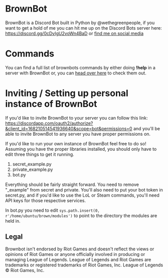 # BrownBot
BrownBot is a Discord Bot built in Python by @wethegreenpeople, if you want to get a hold of me you can hit me up on the Discord Bots server here: https://discord.gg/0cDvIgU2voWn4BaD or [find me on social media](http://wethegreenpeople.xyz)

# Commands
You can find a full list of brownbots commands by either doing **!help** in a server with BrownBot or, you can [head over here](https://github.com/wethegreenpeople/Brown-Bot/blob/updated/commands.md) to check them out.

# Inviting / Setting up personal instance of BrownBot
If you'd like to invite BrownBot to your server you can follow this link: https://discordapp.com/oauth2/authorize?&client_id=168210514541936640&scope=bot&permissions=0 and you'll be able to invite BrownBot to any server you have proper permissions on.

If you'd like to run your own instance of BrownBot feel free to do so! Assuming you have the proper libraries installed, you should only have to edit three things to get it running.

1. secret_example.py
2. private_example.py
3. bot.py

Everything should be fairly straight forward. You need to remove "_example" from secret and private. You'll also need to put your bot token in secret.py, and if you'd like to use the LoL or Steam commands, you'll need API keys for those respective services.

In bot.py you need to edit `sys.path.insert(0, r'/home/ubuntu/brown/modules')` to point to the directory the modules are held in.

Legal
--------
Brownbot isn't endorsed by Riot Games and doesn't reflect the views or opinions of Riot Games or anyone officially involved in producing or managing League of Legends. League of Legends and Riot Games are trademarks or registered trademarks of Riot Games, Inc. League of Legends © Riot Games, Inc.
